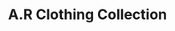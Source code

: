 ---
title: "A.R Clothing Collection"
url: /naushahro-feroze/a-r-clothing-collection/
shop: Kleidung
---